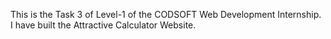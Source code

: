 This is the Task 3 of Level-1 of the CODSOFT Web Development Internship. I have built the Attractive Calculator Website.
